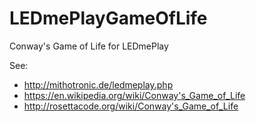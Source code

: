 # LEDmePlayGameOfLife
Conway's Game of Life for LEDmePlay

See:
- http://mithotronic.de/ledmeplay.php
- https://en.wikipedia.org/wiki/Conway's_Game_of_Life
- http://rosettacode.org/wiki/Conway's_Game_of_Life
